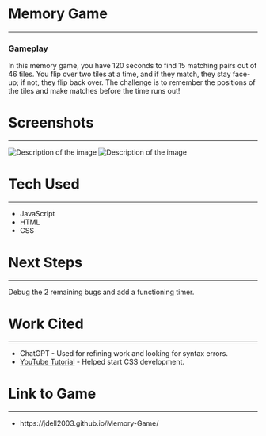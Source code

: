 <!DOCTYPE html>
<html lang="en">
<head>
<meta charset="UTF-8">
<meta name="viewport" content="width=device-width, initial-scale=1.0">
<title>Memory Game Readme</title>
</head>
<body>
<h1>Memory Game</h1>
<hr>

<h3>Gameplay</h3>
<p>In this memory game, you have 120 seconds to find 15 matching pairs out of 46 tiles. You flip over two tiles at a time, and if they match, they stay face-up; if not, they flip back over. The challenge is to remember the positions of the tiles and make matches before the time runs out!</p>

<h1>Screenshots</h1>
<hr>
<img src="https://i.imgur.com/QbmEf73.jpeg" alt="Description of the image">
<img src="https://i.imgur.com/DhXAzNZ.jpeg" alt="Description of the image">

<h1>Tech Used</h1>
<hr>
<ul>
  <li>JavaScript</li>
  <li>HTML</li>
  <li>CSS</li>
</ul>

<h1>Next Steps</h1>
<hr>
<p>Debug the 2 remaining bugs and add a functioning timer.</p>

<h1>Work Cited</h1>
<hr>
<ul>
  <li>ChatGPT - Used for refining work and looking for syntax errors.</li>
  <li><a href="https://www.youtube.com/watch?v=M0egyNvsN-Y&t=415s">YouTube Tutorial</a> - Helped start CSS development.</li>
</ul>

<h1>Link to Game</h1>
<hr>
<ul>
  <li> https://jdell2003.github.io/Memory-Game/ </li>
</ul>

</body>
</html>
